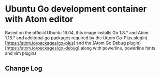 # Ubuntu Go development container with Atom editor

Based on the official Ubuntu 16.04, this image installs Go 1.8.* and Atom 1.18.* and additonal go packages required by the (Atom Go-Plus plugin)[https://atom.io/packages/go-plus] and the (Atom Go Debug plugin)[https://atom.io/packages/go-debug] along with powerline, powerline fonts and vim plugins 

## Change Log
